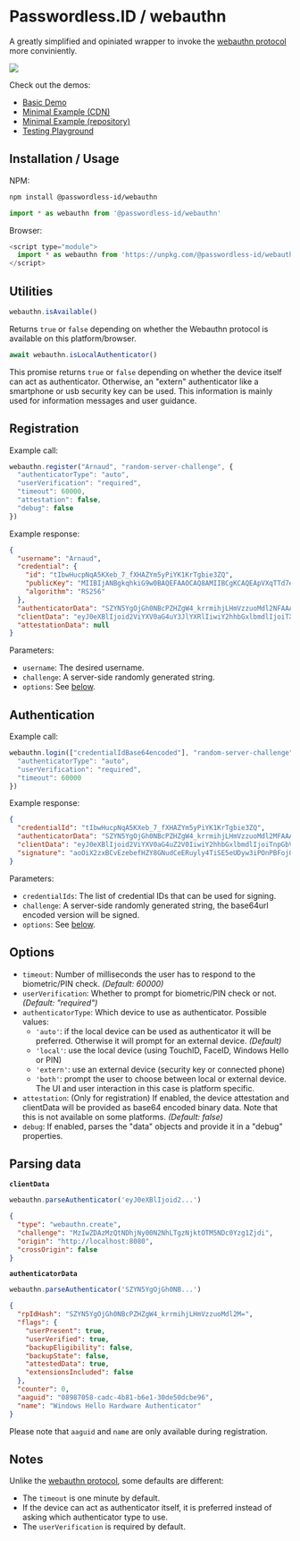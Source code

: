 Passwordless.ID / webauthn
==========================

A greatly simplified and opiniated wrapper to invoke the [webauthn protocol](https://w3c.github.io/webauthn/) more conviniently.

<img src="demos/img/banner-biometric-auth.svg" />

Check out the demos:

- [Basic Demo](https://webauthn.passwordless.id/demos/basic.html)
- [Minimal Example (CDN)](https://webauthn.passwordless.id/demos/example-cdn.html)
- [Minimal Example (repository)](https://webauthn.passwordless.id/demos/example-raw.html)
- [Testing Playground](https://webauthn.passwordless.id/demos/playground.html)

Installation / Usage
--------------------

NPM:

```bash
npm install @passwordless-id/webauthn
```

```js
import * as webauthn from '@passwordless-id/webauthn'
```

Browser:

```js
<script type="module">
  import * as webauthn from 'https://unpkg.com/@passwordless-id/webauthn'
</script>
```



Utilities
---------

```js
webauthn.isAvailable()
```

Returns `true` or `false` depending on whether the Webauthn protocol is available on this platform/browser.

```js
await webauthn.isLocalAuthenticator()
```

This promise returns `true` or `false` depending on whether the device itself can act as authenticator. Otherwise, an "extern" authenticator like a smartphone or usb security key can be used. This information is mainly used for information messages and user guidance.



Registration
------------

Example call:

```js
webauthn.register("Arnaud", "random-server-challenge", {
  "authenticatorType": "auto",
  "userVerification": "required",
  "timeout": 60000,
  "attestation": false,
  "debug": false
})
```

Example response:

```json
{
  "username": "Arnaud",
  "credential": {
    "id": "tIbwHucpNqA5KXeb_7_fXHAZYm5yPiYK1KrTgbie3ZQ",
    "publicKey": "MIIBIjANBgkqhkiG9w0BAQEFAAOCAQ8AMIIBCgKCAQEApVXqTTd7edPEN5E71jta6iE8LlOWDySooLC3qRg31SAJc_FYceD7q_PNVh9UPuedr2OX5DP1GzCP262vp8rJuCqLtR7xPle7iu_rdmQHxPketGtx2O8XkAqwNRO74sNU0J2VJ0Cq3cCPpk53FUZczyhP-gJaOogZh_w05BJtnpM8FtLBFcdWlimveRtZ1QQZhX-bd92mmwA9bFWkbauEdklrg3TdJFmBPyj_6ybqs3ocHqxH4hAsdVFvjp77x0O4oqcupkcKUPfXO3GyNEoMlrVo30oj34r_6ny4F_PeZESyDWCG3i4MR3OrKi8zfCqxjBRtMOdcWKDq2FDEDG4PVQIDAQAB",
    "algorithm": "RS256"
  },
  "authenticatorData": "SZYN5YgOjGh0NBcPZHZgW4_krrmihjLHmVzzuoMdl2NFAAAAAAiYcFjK3EuBtuEw3lDcvpYAILSG8B7nKTagOSl3m_-_31xwGWJucj4mCtSq04G4nt2UpAEDAzkBACBZAQClVepNN3t508Q3kTvWO1rqITwuU5YPJKigsLepGDfVIAlz8Vhx4Pur881WH1Q-552vY5fkM_UbMI_bra-nysm4Kou1HvE-V7uK7-t2ZAfE-R60a3HY7xeQCrA1E7viw1TQnZUnQKrdwI-mTncVRlzPKE_6Alo6iBmH_DTkEm2ekzwW0sEVx1aWKa95G1nVBBmFf5t33aabAD1sVaRtq4R2SWuDdN0kWYE_KP_rJuqzehwerEfiECx1UW-OnvvHQ7iipy6mRwpQ99c7cbI0SgyWtWjfSiPfiv_qfLgX895kRLINYIbeLgxHc6sqLzN8KrGMFG0w51xYoOrYUMQMbg9VIUMBAAE=",
  "clientData": "eyJ0eXBlIjoid2ViYXV0aG4uY3JlYXRlIiwiY2hhbGxlbmdlIjoiTXpJd1pEQXpNelF0TkRoak55MDBOMk5oTFRnek5qa3RPVE01TkRjMFl6ZzFaamRpIiwib3JpZ2luIjoiaHR0cDovL2xvY2FsaG9zdDo4MDgwIiwiY3Jvc3NPcmlnaW4iOmZhbHNlfQ==",
  "attestationData": null
}
```

Parameters:

- `username`: The desired username.
- `challenge`: A server-side randomly generated string.
- `options`: See [below](#options).



Authentication
--------------

Example call:

```js
webauthn.login(["credentialIdBase64encoded"], "random-server-challenge", {
  "authenticatorType": "auto",
  "userVerification": "required",
  "timeout": 60000
})
```

Example response:

```json
{
  "credentialId": "tIbwHucpNqA5KXeb_7_fXHAZYm5yPiYK1KrTgbie3ZQ",
  "authenticatorData": "SZYN5YgOjGh0NBcPZHZgW4_krrmihjLHmVzzuoMdl2MFAAAAAQ==",
  "clientData": "eyJ0eXBlIjoid2ViYXV0aG4uZ2V0IiwiY2hhbGxlbmdlIjoiTnpGbVlUY3dORGN0TUdVeVpTMDBabVZqTFdFMU5HUXRNR1JpTkdVNU5HUmxObVUxIiwib3JpZ2luIjoiaHR0cDovL2xvY2FsaG9zdDo4MDgwIiwiY3Jvc3NPcmlnaW4iOmZhbHNlfQ==",
  "signature": "aoOiX2zxBCvEzebefHZY8GNudCeERuyly4TiSE5eUDyw3iPOnPBFoj0WniN3nuKwhIw8gmPnGhPTArI0apYxoX2mJQaHtAhMS-AxkTKHR63ysArR0Cpd9XMeJicuOGuY5c_zo_hMq91qioI-Ksr0SUTAMS_lWH2Tebe29iKwcT10l0L7ccueKW3G7U5yYxZq3InAuPA5_aJXHeX2neAvng3CFba8we0eQsD5JKh2otAK6Kgy-nT2EHIsBDtXtACn3Q6GfjFWSaeWPa9vngXKuKbLsnpCQjYvlwHt4PrnkvC5WBzGhEoBCF1L9NcxZbRDw_ksWJFYvJcMNcq9DYhxVg=="
}
```

Parameters:

- `credentialIds`: The list of credential IDs that can be used for signing.
- `challenge`: A server-side randomly generated string, the base64url encoded version will be signed.
- `options`: See [below](#options).



Options
-------

- `timeout`: Number of milliseconds the user has to respond to the biometric/PIN check. *(Default: 60000)*
- `userVerification`: Whether to prompt for biometric/PIN check or not. *(Default: "required")*
- `authenticatorType`: Which device to use as authenticator. Possible values:
    - `'auto'`: if the local device can be used as authenticator it will be preferred. Otherwise it will prompt for an external device. *(Default)*
    - `'local'`: use the local device (using TouchID, FaceID, Windows Hello or PIN)
    - `'extern'`: use an external device (security key or connected phone)
    - `'both'`: prompt the user to choose between local or external device. The UI and user interaction in this case is platform specific.
- `attestation`: (Only for registration) If enabled, the device attestation and clientData will be provided as base64 encoded binary data. Note that this is not available on some platforms. *(Default: false)*
- `debug`: If enabled, parses the "data" objects and provide it in a "debug" properties.



Parsing data
------------

**`clientData`**
```js
webauthn.parseAuthenticator('eyJ0eXBlIjoid2...')
```

```json
{
  "type": "webauthn.create",
  "challenge": "MzIwZDAzMzQtNDhjNy00N2NhLTgzNjktOTM5NDc0Yzg1Zjdi",
  "origin": "http://localhost:8080",
  "crossOrigin": false
}
```



**`authenticatorData`**

```js
webauthn.parseAuthenticator('SZYN5YgOjGh0NB...')
```

```json
{
  "rpIdHash": "SZYN5YgOjGh0NBcPZHZgW4_krrmihjLHmVzzuoMdl2M=",
  "flags": {
    "userPresent": true,
    "userVerified": true,
    "backupEligibility": false,
    "backupState": false,
    "attestedData": true,
    "extensionsIncluded": false
  },
  "counter": 0,
  "aaguid": "08987058-cadc-4b81-b6e1-30de50dcbe96",
  "name": "Windows Hello Hardware Authenticator"
}
```

Please note that `aaguid` and `name` are only available during registration.



Notes
-----

Unlike the [webauthn protocol](), some defaults are different:

- The `timeout` is one minute by default.
- If the device can act as authenticator itself, it is preferred instead of asking which authenticator type to use.
- The `userVerification` is required by default.

